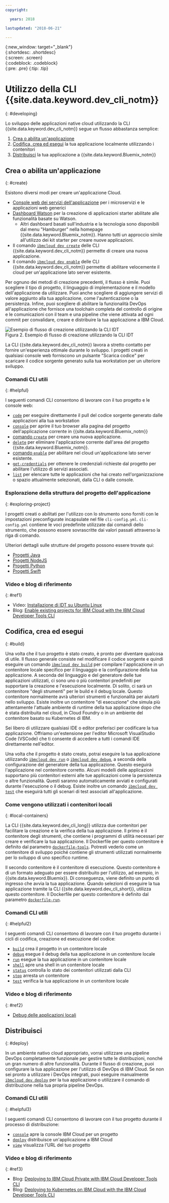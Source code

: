 ```yaml
---
copyright:

  years: 2018

lastupdated: "2018-06-21"

---
```


{:new_window: target="_blank"}  
{:shortdesc: .shortdesc}  
{:screen: .screen}  
{:codeblock: .codeblock}  
{:pre: .pre}
{:tip: .tip}

# Utilizzo della CLI {{site.data.keyword.dev_cli_notm}}
{: #developing}

Lo sviluppo delle applicazioni native cloud utilizzando la CLI {{site.data.keyword.dev_cli_notm}} segue un flusso abbastanza semplice:

1. [Crea o abilita un'applicazione](#create)
2. [Codifica, crea ed esegui](#build) la tua applicazione localmente utilizzando i contenitori
3. [Distribuisci](#deploy) la tua applicazione a {{site.data.keyword.Bluemix_notm}}

## Crea o abilita un'applicazione
{: #create}

Esistono diversi modi per creare un'applicazione Cloud.
- [Console web dei servizi dell'applicazione](https://console.bluemix.net/developer/appservice) per i microservizi e le applicazioni web generici
- [Dashboard Watson](https://console.bluemix.net/dashboard/watson) per la creazione di applicazioni starter abilitate alle funzionalità basate su Watson.
    - Altri dashboard basati sull'industria e la tecnologia sono disponibili dal menu "Hamburger" nella homepage {{site.data.keyword.Bluemix_notm}}. Hanno tutti un approccio simile all'utilizzo dei kit starter per creare nuove applicazioni.
- Il comando [`ibmcloud dev create`](./commands.html#create) delle CLI {{site.data.keyword.dev_cli_notm}} permette di creare una nuova applicazione.
- Il comando [`ibmcloud dev enable`](./commands.html#enable) delle CLI {{site.data.keyword.dev_cli_notm}} permette di abilitare velocemente il cloud per un'applicazione lato server esistente.

Per ognuno dei metodi di creazione precedenti, il flusso è simile. Puoi scegliere il tipo di progetto, il linguaggio di implementazione e il modello dell'applicazione da utilizzare. Puoi anche scegliere di aggiungere servizi di valore aggiunto alla tua applicazione, come l'autenticazione o la persistenza. Infine, puoi scegliere di abilitare la funzionalità DevOps all'applicazione che fornisce una toolchain completa del controllo di origine e le comunicazioni con il team e una pipeline che viene attivata ad ogni commit per convalidare, creare e distribuire la tua applicazione a IBM Cloud.

![Esempio di flusso di creazione utilizzando la CLI IDT](create_flow.png "Esempio di flusso di creazione utilizzando la CLI IDT") <br> Figura 2. Esempio di flusso di creazione utilizzando la CLI IDT

La CLI {{site.data.keyword.dev_cli_notm}} lavora a stretto contatto per fornire un'esperienza ottimale durante lo sviluppo. I progetti creati in qualsiasi console web forniscono un pulsante "Scarica codice" per scaricare il codice sorgente generato sulla tua workstation per un ulteriore sviluppo.

### Comandi CLI utili
{: #helpful}

I seguenti comandi CLI consentono di lavorare con il tuo progetto e le console web:
- [`code`](./commands.html#code) per eseguire direttamente il pull del codice sorgente generato dalle applicazioni alla tua workstation
- [`console`](./commands.html#console) per aprire il tuo browser alla pagina del progetto dell'applicazione corrente in {{site.data.keyword.Bluemix_notm}}
- [comando `create`](./commands.html#create) per creare una nuova applicazione.
- [`delete`](./commands.html#delete) per eliminare l'applicazione corrente dall'area del progetto {{site.data.keyword.Bluemix_notm}}.
- [comando `enable`](./commands.html#enable) per abilitare nel cloud un'applicazione lato server esistente.
- [`get-credentials`](./commands.html#get-credentials) per ottenere le credenziali richieste dal progetto per abilitare l'utilizzo di servizi associati.
- [`list`](./commands.html#list) per elencare tutte le applicazioni che hai creato nell'organizzazione o spazio attualmente selezionati, dalla CLI o dalle console.


### Esplorazione della struttura del progetto dell'applicazione
{: #exploring-project}

I progetti creati o abilitati per l'utilizzo con lo strumento sono forniti con le impostazioni preconfigurate incapsulate nel file `cli-config.yml`. `cli-config.yml` contiene le voci predefinite utilizzate dai comandi dello strumento, che possono essere sovrascritte dai valori passati attraverso la riga di comando.

Ulteriori dettagli sulle strutture del progetto possono essere trovate qui:
- [Progetti Java](/docs/apps/projects/java_project_contents.html)
- [Progetti NodeJS](/docs/apps/projects/node_project_contents.html)
- [Progetti Python](/docs/apps/projects/python_project_contents.html)
- [Progetti Swift](/docs/apps/projects/swift_project_contents.html)


### Video e blog di riferimento
{: #ref1}

- Video: [Installazione di IDT su Ubuntu Linux](https://www.youtube.com/watch?v=sr7KjHAKpEs)
- Blog: [Enable existing projects for IBM Cloud with the IBM Cloud Developer Tools CLI](https://www.ibm.com/blogs/bluemix/2017/09/enable-existing-projects-ibm-cloud-ibm-cloud-developer-tools-cli/)



## Codifica, crea ed esegui
{: #build}


Una volta che il tuo progetto è stato creato, è pronto per diventare qualcosa di utile. Il flusso generale consiste nel modificare il codice sorgente e quindi eseguire un comando [`ibmcloud dev build`](commands.html#build) per compilare l'applicazione in un contenitore locale specifico per il linguaggio e la configurazione della tua applicazione. A seconda del linguaggio e del generatore delle tue applicazioni utilizzati, ci sono uno o più contenitori predefiniti per supportare la creazione e l'esecuzione localmente.  Di solito, ci sarà un contenitore "degli strumenti" per le build e il debug locale. Questo contenitore normalmente avrà ulteriori strumenti e funzionalità per aiutarti nello sviluppo. Esiste inoltre un contenitore "di esecuzione" che simula più attentamente l'attuale ambiente di runtime della tua applicazione dopo che è stata distribuita nel cloud, in Cloud Foundry o in un ambiente del contenitore basato su Kubernetes di IBM.


Sei libero di utilizzare qualsiasi IDE o editor preferisci per codificare la tua applicazione. Offriamo un'estensione per l'editor Microsoft VisualStudio Code (VSCode) che ti consente di accedere a tutti i comandi IDE direttamente nell'editor.

Una volta che il progetto è stato creato, potrai eseguire la tua applicazione utilizzando [`ibmcloud dev run`](commands.html#run) o [`ibmcloud dev debug`](commands.html#debug), a seconda della configurazione del generatore della tua applicazione. Questo eseguirà l'applicazione nel contenitore corretto. Alcuni modelli delle applicazioni supportano più contenitori esterni alle tue applicazioni come la persistenza o altre funzionalità. Questi saranno automaticamente avviati e configurati durante l'esecuzione o il debug. Esiste inoltre un comando [`ibmcloud dev test`](commands.html#test) che eseguirà tutti gli scenari di test associati all'applicazione.


### Come vengono utilizzati i contenitori locali
{: #local-containers}

La CLI {{site.data.keyword.dev_cli_long}} utilizza due contenitori per facilitare la creazione e la verifica della tua applicazione. Il primo è il contenitore degli strumenti, che contiene i programmi di utilità necessari per creare e verificare la tua applicazione. Il Dockerfile per questo contenitore è definito dal parametro [`dockerfile-tools`](commands.html#command-parameters). Potresti vederlo come un contenitore di sviluppo poiché contiene gli strumenti utilizzati normalmente per lo sviluppo di uno specifico runtime.

Il secondo contenitore è il contenitore di esecuzione. Questo contenitore è di un formato adeguato per essere distribuito per l'utilizzo, ad esempio, in {{site.data.keyword.Bluemix}}. Di conseguenza, viene definito un punto di ingresso che avvia la tua applicazione. Quando selezioni di eseguire la tua applicazione tramite la CLI {{site.data.keyword.dev_cli_short}}, utilizza questo contenitore. Il Dockerfile per questo contenitore è definito dal parametro [`dockerfile-run`](commands.html#run-parameters).


### Comandi CLI utili
{: #helpful2}

I seguenti comandi CLI consentono di lavorare con il tuo progetto durante i cicli di codifica, creazione ed esecuzione del codice:
- [`build`](./commands.html#build) crea il progetto in un contenitore locale
- [`debug`](./commands.html#debug) esegue il debug della tua applicazione in un contenitore locale
- [`run`](./commands.html#run) esegue la tua applicazione in un contenitore locale
- [`shell`](./commands.html#shell) apre una shell in un contenitore locale
- [`status`](./commands.html#status) controlla lo stato dei contenitori utilizzati dalla CLI
- [`stop`](./commands.html#stop) arresta un contenitore
- [`test`](./commands.html#test) verifica la tua applicazione in un contenitore locale

### Video e blog di riferimento
{: #ref2}

- [Debug delle applicazioni locali](local_debug.html)





## Distribuisci
{: #deploy}

In un ambiente nativo cloud appropriato, vorrai utilizzare una pipeline DevOps completamente funzionale per gestire tutte le distribuzioni, nonché un gran numero di altre funzionalità. Durante il flusso di creazione, puoi configurare la tua applicazione per l'utilizzo di DevOps di IBM Cloud. Se non sei pronto a utilizzare i DevOps integrati, puoi eseguire manualmente [`ibmcloud dev deploy`](./commands.html#deploy) per la tua applicazione o utilizzare il comando di distribuzione nella tua propria pipeline DevOps.  



### Comandi CLI utili
{: #helpful3}

I seguenti comandi CLI consentono di lavorare con il tuo progetto durante il processo di distribuzione:
- [`console`](./commands.html#console) apre la console IBM Cloud per un progetto
- [`deploy`](./commands.html#deploy) distribuisce un'applicazione a IBM Cloud
- [`view`](./commands.html#view) visualizza l'URL del tuo progetto


### Video e blog di riferimento
{: #ref3}

- Blog: [Deploying to IBM Cloud Private with IBM Cloud Developer Tools CLI](https://www.ibm.com/blogs/bluemix/2017/09/deploying-ibm-cloud-private-ibm-cloud-developer-tools-cli/)
- Blog: [Deploying to Kubernetes on IBM Cloud with the IBM Cloud Developer Tools CLI](https://www.ibm.com/blogs/bluemix/2017/09/deploying-kubernetes-ibm-cloud-ibm-cloud-developer-tools-cli/)
